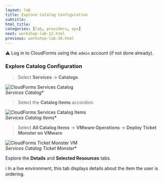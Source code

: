 ```yaml
---
layout: lab
title: Explore Catalog Configuration
subtitle:
html_title:
categories: [lab, providers, ops]
next: workshop-lab-12.html
previous: workshop-lab-10.html
---
```


:warning: Log in to CloudForms using the `admin` account (if not done already).

### Explore Catalog Configuration

> Select **Services** → **Catalogs**.

<img alt="CloudForms Services Catalog" src="{{ site.baseurl }}/www-default/screenshots/cfme-services-catalogs.png"/><br/>
*Services Catalog**

> Select the **Catalog Items** accordion.

<img alt="CloudForms Services Catalog Items" src="{{ site.baseurl }}/www-default/screenshots/cfme-catalog-items.png"/><br/>
*Services Catalog Items**

> Select **All Catalog Items** → **VMware Operations** → **Deploy Ticket Monster on VMware**

<img alt="CloudForms Ticket Monster VM" src="{{ site.baseurl }}/www-default/screenshots/cfme-services-catalog-ticket-monster.png"/><br/>
*Services Catalog Ticket Monster**

Explore the **Details** and **Selected Resources** tabs.

:information_source: In a live environment, this tab displays details about the item the user is ordering.
